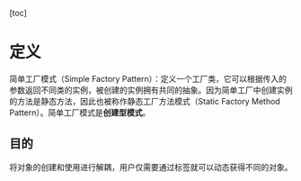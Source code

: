 [toc]

# 定义

简单工厂模式（Simple Factory Pattern）：定义一个工厂类，它可以根据传入的参数返回不同类的实例，被创建的实例拥有共同的抽象。因为简单工厂中创建实例的方法是静态方法，因此也被称作静态工厂方法模式（Static Factory Method Pattern）。简单工厂模式是**创建型模式**。  

## 目的

将对象的创建和使用进行解耦，用户仅需要通过标签就可以动态获得不同的对象。